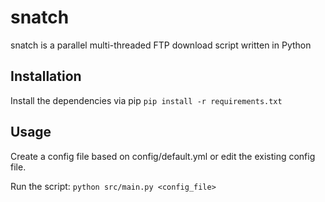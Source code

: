 # snatch
snatch is a parallel multi-threaded FTP download script written in Python
## Installation
Install the dependencies via pip
`pip install -r requirements.txt`
## Usage
Create a config file based on config/default.yml or edit the existing config file.

Run the script: `python src/main.py <config_file>`
